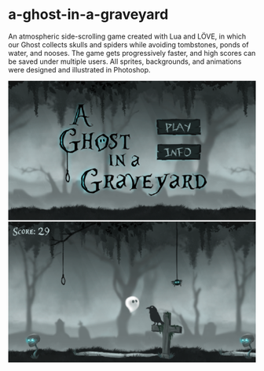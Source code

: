 # a-ghost-in-a-graveyard

An atmospheric side-scrolling game created with Lua and LÖVE, in which our Ghost collects skulls and spiders while avoiding tombstones, ponds of water, and nooses. 
The game gets progressively faster, and high scores can be saved under multiple users. All sprites, backgrounds, and animations were designed and illustrated in Photoshop. 

![Title Screen](images/titlestate.PNG)
![Play Screen](images/playstate.PNG)
